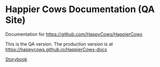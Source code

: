---
---

# Happier Cows Documentation (QA Site)

Documentation for <https://github.com/HappyCows/HappierCows>

This is the QA version.  The production version is at <https://happycows.github.io/HappierCows-docs>

[Storybook](storybook)
